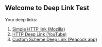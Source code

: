 ## Welcome to Deep Link Test

Your deep links:
1. [Simple HTTP link (Mozilla)](https://www.mozilla.org/en-US/)
2. [HTTP Deep Link (YouTube)](https://www.youtube.com)
3. [Custom Scheme Deep Link (Peacock app)](peacock://www.peacocktv.com/deeplink)
